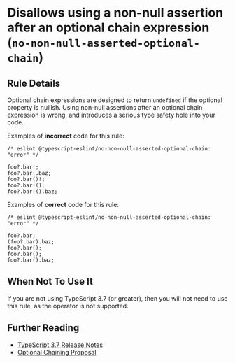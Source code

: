 Disallows using a non-null assertion after an optional chain expression (`no-non-null-asserted-optional-chain`)
===============================================================================================================

Rule Details
------------

Optional chain expressions are designed to return `undefined` if the optional property is nullish. Using non-null assertions after an optional chain expression is wrong, and introduces a serious type safety hole into your code.

Examples of **incorrect** code for this rule:

    /* eslint @typescript-eslint/no-non-null-asserted-optional-chain: "error" */

    foo?.bar!;
    foo?.bar!.baz;
    foo?.bar()!;
    foo?.bar!();
    foo?.bar!().baz;

Examples of **correct** code for this rule:

    /* eslint @typescript-eslint/no-non-null-asserted-optional-chain: "error" */

    foo?.bar;
    (foo?.bar).baz;
    foo?.bar();
    foo?.bar();
    foo?.bar().baz;

When Not To Use It
------------------

If you are not using TypeScript 3.7 (or greater), then you will not need to use this rule, as the operator is not supported.

Further Reading
---------------

-   [TypeScript 3.7 Release Notes](https://www.typescriptlang.org/docs/handbook/release-notes/typescript-3-7.html)
-   [Optional Chaining Proposal](https://github.com/tc39/proposal-optional-chaining/)
